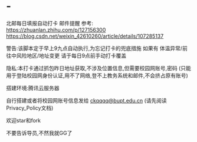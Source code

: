# -
北邮每日填报自动打卡 邮件提醒
参考:
https://zhuanlan.zhihu.com/p/127156300
https://blog.csdn.net/weixin_42610260/article/details/107285137

警告:该脚本定于早上9九点自动执行,为忘记打卡的兜底措施
如果有 体温异常/前往中风险地区/地址变更 
请于每日9点前手动打卡覆盖

隐私:本打卡通过抓包昨日地址获取,不涉及位置信息,但需要校园网账号,密码 (只能用于登陆校园网身份认证,用不了网络,登不上教务系统和邮件,不会挤占原有账号)

搭建环境:腾讯云服务器

自行搭建或者将校园网账号信息发给 ckqqqq@bupt.edu.cn (请先阅读Privacy_Policy文档)

欢迎star和fork

不要告诉导员,不然我就GG了






